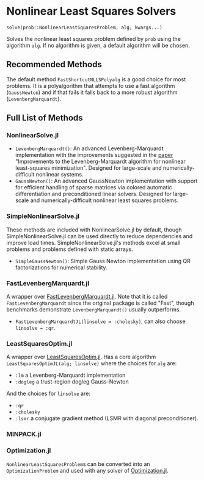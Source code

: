 # Nonlinear Least Squares Solvers

`solve(prob::NonlinearLeastSquaresProblem, alg; kwargs...)`

Solves the nonlinear least squares problem defined by `prob` using the algorithm
`alg`. If no algorithm is given, a default algorithm will be chosen.

## Recommended Methods

The default method `FastShortcutNLLSPolyalg` is a good choice for most
problems. It is a polyalgorithm that attempts to use a fast algorithm
(`GaussNewton`) and if that fails it falls back to a more robust
algorithm (`LevenbergMarquardt`).

## Full List of Methods

### NonlinearSolve.jl

  - `LevenbergMarquardt()`: An advanced Levenberg-Marquardt implementation with the
    improvements suggested in the [paper](https://arxiv.org/abs/1201.5885) "Improvements to
    the Levenberg-Marquardt algorithm for nonlinear least-squares minimization". Designed for
    large-scale and numerically-difficult nonlinear systems.
  - `GaussNewton()`: An advanced GaussNewton implementation with support for efficient
    handling of sparse matrices via colored automatic differentiation and preconditioned
    linear solvers. Designed for large-scale and numerically-difficult nonlinear least squares
    problems.

### SimpleNonlinearSolve.jl

These methods are included with NonlinearSolve.jl by default, though SimpleNonlinearSolve.jl can be used 
directly to reduce dependencies and improve load times. SimpleNonlinearSolve.jl's methods excel at small 
problems and problems defined with static arrays.

  - `SimpleGaussNewton()`: Simple Gauss Newton implementation using QR factorizations for numerical stability.

### FastLevenbergMarquardt.jl

A wrapper over [FastLevenbergMarquardt.jl](https://github.com/kamesy/FastLevenbergMarquardt.jl). Note that
it is called `FastLevenbergMarquardt` since the original package is called "Fast", though benchmarks
demonstrate `LevenbergMarquardt()` usually outperforms.

  - `FastLevenbergMarquardtJL(linsolve = :cholesky)`, can also choose `linsolve = :qr`.

### LeastSquaresOptim.jl

A wrapper over [LeastSquaresOptim.jl](https://github.com/matthieugomez/LeastSquaresOptim.jl).
Has a core algorithm `LeastSquaresOptimJL(alg; linsolve)` where the choices for `alg` are:

- `:lm` a Levenberg-Marquardt implementation
- `:dogleg` a trust-region dogleg Gauss-Newton

And the choices for `linsolve` are:

- `:qr`
- `:cholesky`
- `:lsmr` a conjugate gradient method (LSMR with diagonal preconditioner).

### MINPACK.jl

### Optimization.jl

`NonlinearLeastSquaresProblem`s can be converted into an `OptimizationProblem` and used with any solver of
[Optimization.jl](https://github.com/SciML/Optimization.jl).
